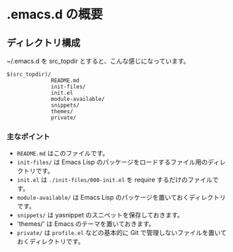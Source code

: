 .emacs.d の概要
========================================================

## ディレクトリ構成

~/.emacs.d を src_topdir とすると、こんな感じになっています。

    $(src_topdir)/
                  README.md
                  init-files/
                  init.el
                  module-available/
                  snippets/
                  themes/
                  private/

### 主なポイント

- `README.md` はこのファイルです。
- `init-files/` は Emacs Lisp のパッケージをロードするファイル用のディレクトリです。
- `init.el` は `./init-files/000-init.el` を require するだけのファイルです。
- `module-available/` は Emacs Lisp のパッケージを置いておくディレクトリです。
- `snippets/` は yasnippet のスニペットを保存しておきます。
- 'themes/' は Emacs のテーマを置いておきます。
- `private/` は `profile.el` などの基本的に Git で管理しないファイルを置いておくディレクトリです。
